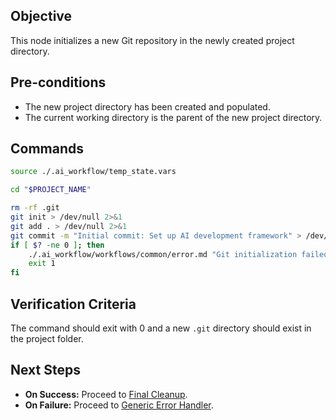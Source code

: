 ## Objective
This node initializes a new Git repository in the newly created project directory.

## Pre-conditions
- The new project directory has been created and populated.
- The current working directory is the parent of the new project directory.

## Commands
```bash
source ./.ai_workflow/temp_state.vars

cd "$PROJECT_NAME"

rm -rf .git
git init > /dev/null 2>&1
git add . > /dev/null 2>&1
git commit -m "Initial commit: Set up AI development framework" > /dev/null 2>&1
if [ $? -ne 0 ]; then
    ./.ai_workflow/workflows/common/error.md "Git initialization failed. Check if Git is installed or if the directory is empty."
    exit 1
fi
```

## Verification Criteria
The command should exit with 0 and a new `.git` directory should exist in the project folder.

## Next Steps
- **On Success:** Proceed to [Final Cleanup](./05_cleanup.md).
- **On Failure:** Proceed to [Generic Error Handler](../../common/error.md).
